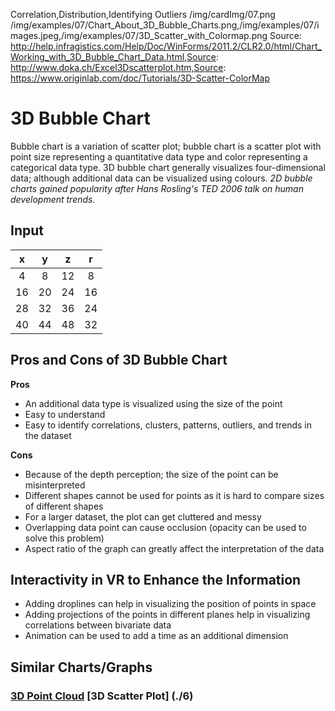 Correlation,Distribution,Identifying Outliers
/img/cardImg/07.png
/img/examples/07/Chart_About_3D_Bubble_Charts.png,/img/examples/07/images.jpeg,/img/examples/07/3D_Scatter_with_Colormap.png
Source: http://help.infragistics.com/Help/Doc/WinForms/2011.2/CLR2.0/html/Chart_Working_with_3D_Bubble_Chart_Data.html,Source: http://www.doka.ch/Excel3Dscatterplot.htm,Source: https://www.originlab.com/doc/Tutorials/3D-Scatter-ColorMap
# 3D Bubble Chart

Bubble chart is a variation of scatter plot; bubble chart is a scatter plot with point size representing a quantitative data type and color representing a categorical data type. 3D bubble chart generally visualizes four-dimensional data; although additional data can be visualized using colours. _2D bubble charts gained popularity after Hans Rosling's TED 2006 talk on human development trends._

## Input

 x | y | z | r
:-------------:| :-----:| :-----:| :-----:| 
4 | 8 | 12 | 8
16 | 20 | 24 | 16 
28 | 32 | 36 | 24
40 | 44 | 48 | 32

## Pros and Cons of 3D Bubble Chart

__Pros__
* An additional data type is visualized using the size of the point
* Easy to understand
* Easy to identify correlations, clusters, patterns, outliers, and trends in the dataset

__Cons__
* Because of the depth perception; the size of the point can be misinterpreted
* Different shapes cannot be used for points as it is hard to compare sizes of different shapes
* For a larger dataset, the plot can get cluttered and messy
* Overlapping data point can cause occlusion (opacity can be used to solve this problem)
* Aspect ratio of the graph can greatly affect the interpretation of the data 

## Interactivity in VR to Enhance the Information

* Adding droplines can help in visualizing the position of points in space
* Adding projections of the points in different planes help in visualizing correlations between bivariate data
* Animation can be used to add a time as an additional dimension

## Similar Charts/Graphs

### [3D Point Cloud](./5) [3D Scatter Plot] (./6)